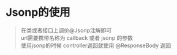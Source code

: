 # Jsonp的使用
> 在类或者接口上调价@Jsonp注解即可  
> url需要携带名称为 callback 或者 jsonp 的参数  
> 使用jsonp的时候 controller返回就使用 @ResponseBody 返回